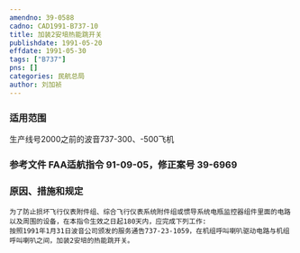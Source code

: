 ```yaml
---
amendno: 39-0588  
cadno: CAD1991-B737-10  
title: 加装2安培热能跳开关  
publishdate: 1991-05-20  
effdate: 1991-05-30  
tags: ["B737"]  
pns: []  
categories: 民航总局  
author: 刘加祯  
---
```

  
### 适用范围  
生产线号2000之前的波音737-300、-500飞机  
  
<!--more-->  
### 参考文件    FAA适航指令 91-09-05，修正案号 39-6969  
  
### 原因、措施和规定  
    为了防止损坏飞行仪表附件组、综合飞行仪表系统附件组或惯导系统电瓶监控器组件里面的电路以及周围的设备，在本指令生效之日起180天内，应完成下列工作:  
    按照1991年1月31日波音公司颁发的服务通告737-23-1059，在机组呼叫喇叭驱动电路与机组呼叫喇叭之间，加装2安培的热能跳开关。  
